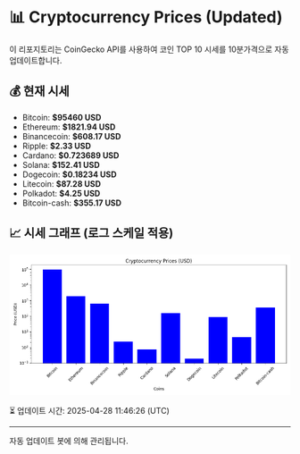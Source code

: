 
# 📊 Cryptocurrency Prices (Updated)

이 리포지토리는 CoinGecko API를 사용하여 코인 TOP 10 시세를 10분가격으로 자동 업데이트합니다.

## 💰 현재 시세
- Bitcoin: **$95460 USD**
- Ethereum: **$1821.94 USD**
- Binancecoin: **$608.17 USD**
- Ripple: **$2.33 USD**
- Cardano: **$0.723689 USD**
- Solana: **$152.41 USD**
- Dogecoin: **$0.18234 USD**
- Litecoin: **$87.28 USD**
- Polkadot: **$4.25 USD**
- Bitcoin-cash: **$355.17 USD**

## 📈 시세 그래프 (로그 스케일 적용)
![Crypto Prices](crypto_prices.png)

⏳ 업데이트 시간: 2025-04-28 11:46:26 (UTC)

---
자동 업데이트 봇에 의해 관리됩니다.
